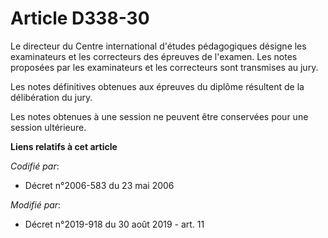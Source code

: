 # Article D338-30

Le directeur du Centre international d'études pédagogiques désigne les examinateurs et les correcteurs des épreuves de
l'examen. Les notes proposées par les examinateurs et les correcteurs sont transmises au jury.

Les notes définitives obtenues aux épreuves du diplôme résultent de la délibération du jury.

Les notes obtenues à une session ne peuvent être conservées pour une session ultérieure.

**Liens relatifs à cet article**

_Codifié par_:

  - Décret n°2006-583 du 23 mai 2006

_Modifié par_:

  - Décret n°2019-918 du 30 août 2019 - art. 11
